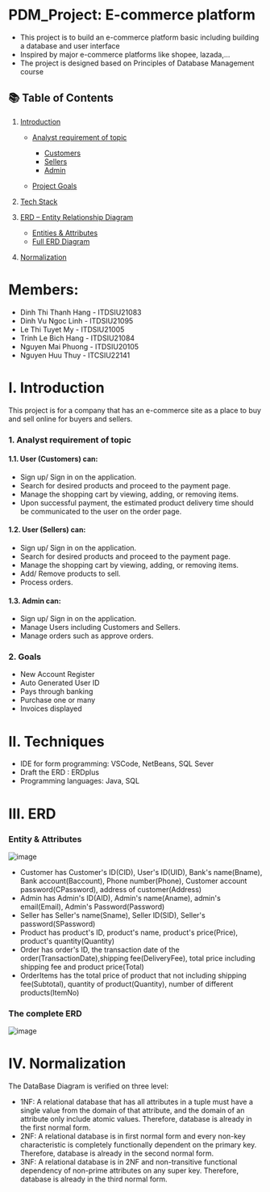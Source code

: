 # PDM_Project: E-commerce platform
- This project is to build an e-commerce platform basic including building a database and user interface
- Inspired by major e-commerce platforms like shopee, lazada,...
- The project is designed based on Principles of Database Management course
## 📚 Table of Contents

1. [Introduction](#i-introduction)

   * [Analyst requirement of topic](#1analyst-requirement-of-topic)

     * [Customers](#11user-customers-can)
     * [Sellers](#12user-sellers-can)
     * [Admin](#13admin-can)
   * [Project Goals](#2--goals)
2. [Tech Stack](#ii-techniques)
3. [ERD – Entity Relationship Diagram](#iii-erd)

   * [Entities & Attributes](#entity--attributes)
   * [Full ERD Diagram](#the-complete-erd)
4. [Normalization](#iv-normalization)

# Members:
- Dinh Thi Thanh Hang - ITDSIU21083
- Dinh Vu Ngoc Linh - ITDSIU21095
- Le Thi Tuyet My - ITDSIU21005
- Trinh Le Bich Hang - ITDSIU21084
- Nguyen Mai Phuong - ITDSIU20105
- Nguyen Huu Thuy	-	ITCSIU22141

# I. Introduction
This project is for a company that has an e-commerce site as a place to buy and sell online for buyers and sellers.
### 1.	Analyst requirement of topic 
#### 1.1.	User (Customers) can: 
-	Sign up/ Sign in on the application.
-	Search for desired products and proceed to the payment page.
-	Manage the shopping cart by viewing, adding, or removing items.
-	Upon successful payment, the estimated product delivery time should be communicated to the user on the order page.
#### 1.2.	User (Sellers) can: 
-	Sign up/ Sign in on the application.
-	Search for desired products and proceed to the payment page.
-	Manage the shopping cart by viewing, adding, or removing items.
-	Add/ Remove products to sell.
-	Process orders.
#### 1.3.	Admin can:
-	Sign up/ Sign in on the application.
-	Manage Users including Customers and Sellers.
-	Manage orders such as approve orders.

### 2.  Goals
- New Account Register
- Auto Generated User ID
- Pays through banking
- Purchase one or many 
- Invoices displayed
# II. Techniques
- IDE for form programming: VSCode, NetBeans, SQL Sever
- Draft the ERD : ERDplus
- Programming languages: Java, SQL
# III. ERD
### Entity & Attributes
![image](https://github.com/DinhVuNgocLinh/PDM-Project/assets/125757646/f4fd1e4e-7a68-4bde-824e-f291c99f2df8)
- Customer has Customer's ID(CID), User's ID(UID), Bank's name(Bname), Bank account(Baccount), Phone number(Phone), Customer account password(CPassword), address of customer(Address)
- Admin has Admin's ID(AID), Admin's name(Aname), admin's email(Email), Admin's Password(Password)
- Seller has Seller's name(Sname), Seller ID(SID), Seller's password(SPassword)
- Product has product's ID, product's name, product's price(Price), product's quantity(Quantity)
- Order has order's ID, the transaction date of  the order(TransactionDate),shipping fee(DeliveryFee), total price including shipping fee and product price(Total)
- OrderItems has the total price of product that not including shipping fee(Subtotal), quantity of product(Quantity), number of different products(ItemNo)
### The complete ERD
![image](https://github.com/DinhVuNgocLinh/PDM-Project/assets/125757646/d1543988-e63b-4279-85d5-4b7df6a41ef7)
# IV. Normalization
The DataBase Diagram is verified on three level:
- 1NF: A relational database that has all attributes in a tuple must have a single value from the domain of that attribute, and the domain of an attribute only include atomic values. Therefore, database is already in the first normal form.
- 2NF: A relational database is in first normal form and every non-key characteristic is completely functionally dependent on the primary key. Therefore, database is already in the second normal form.
- 3NF: A relational database is in 2NF and non-transitive functional dependency of non-prime attributes on any super key. Therefore, database is already in the third normal form.




